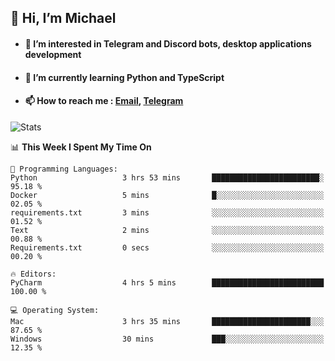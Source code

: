 ## 👋 Hi, I’m Michael
- #### 👀 I’m interested in Telegram and Discord bots, desktop applications development
- #### 🌱 I’m currently learning Python and TypeScript
- #### 📫 How to reach me : [Email](mailto:misha@kurapov.ru), [Telegram](https://t.me/mkurapov)

![Stats](https://github-readme-stats.vercel.app/api?username=krpff&show_icons=true&theme=github_dark&hide_border=true&hide=issues&count_private=true&layout=compact)


<!--START_SECTION:waka-->
📊 **This Week I Spent My Time On** 

```text
💬 Programming Languages: 
Python                   3 hrs 53 mins       ████████████████████████░   95.18 % 
Docker                   5 mins              █░░░░░░░░░░░░░░░░░░░░░░░░   02.05 % 
requirements.txt         3 mins              ░░░░░░░░░░░░░░░░░░░░░░░░░   01.52 % 
Text                     2 mins              ░░░░░░░░░░░░░░░░░░░░░░░░░   00.88 % 
Requirements.txt         0 secs              ░░░░░░░░░░░░░░░░░░░░░░░░░   00.20 % 

🔥 Editors: 
PyCharm                  4 hrs 5 mins        █████████████████████████   100.00 % 

💻 Operating System: 
Mac                      3 hrs 35 mins       ██████████████████████░░░   87.65 % 
Windows                  30 mins             ███░░░░░░░░░░░░░░░░░░░░░░   12.35 % 
```


<!--END_SECTION:waka-->
